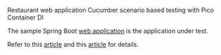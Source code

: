 Restaurant web application Cucumber scenario based testing with Pico Container DI

The sample Spring Boot [web application](https://github.com/grasshopper7/restaurant) is the application under test.

Refer to this [article](https://ghchirp.site/2423/) and this [article](https://ghchirp.site/2048/) for details.
